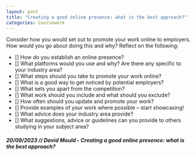 ```yaml
---
layout: post
title: "Creating a good online presence: what is the best approach?"
categories: Coursework
---
```

Consider how you would set out to promote your work online to employers. How would you go about doing this and why? 
Reflect on the following:

- []	How do you establish an online presence? 
- [] What platforms would you use and why? Are there any specific to your industry area? 
- [] What steps should you take to promote your work online? 
- [] What is a good way to get noticed by potential employers? 
- [] What sets you apart from the competition? 
- [] What work should you include and what should you exclude?
- [] How often should you update and promote your work?
- [] Provide examples of your work where possible – start showcasing!
- [] What advice does your industry area provide?
- [] What suggestions, advice or guidelines can you provide to others studying in your subject area? 

##### 20/09/2023 // David Mould - Creating a good online presence: what is the best approach?

